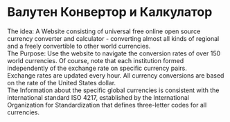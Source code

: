 # Валутен Конвертор и Калкулатор

The idea: A Website consisting of universal free online open source currency converter and calculator - converting almost all kinds of regional and a freely convertible to other world currencies.<br />
The Purpose: Use the website to navigate the conversion rates of over 150 world currencies. Of course, note that each institution formed independently of the exchange rate on specific currency pairs.<br />
Exchange rates ​​are updated every hour. All currency conversions are based on the rate of the United States dollar.<br />
The Information about the specific global currencies is consistent with the international standard ISO 4217, established by the International Organization for Standardization that defines three-letter codes for all currencies.